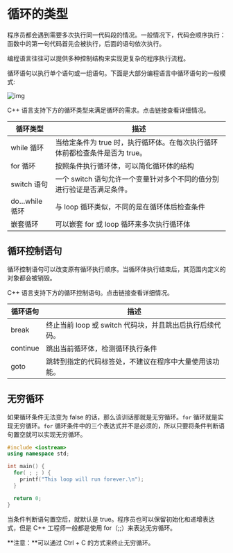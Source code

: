 # 循环的类型

程序员都会遇到需要多次执行同一代码段的情况。一般情况下，代码会顺序执行：函数中的第一句代码首先会被执行，后面的语句依次执行。

编程语言往往可以提供多种控制结构来实现更复杂的程序执行流程。

循环语句以执行单个语句或一组语句。下面是大部分编程语言中循环语句的一般模式:

![img](https://doc.yonyoucloud.com/doc/wiki/project/cplusplus/images/loop_architecture.jpg)

C++ 语言支持下方的循环类型来满足循环的需求。点击链接查看详细情况。

| 循环类型      | 描述                                                         |
| ------------- | ------------------------------------------------------------ |
| while 循环    | 当给定条件为 true 时，执行循环体。在每次执行循环体前都检查条件是否为 true。 |
| for 循环      | 按照条件执行循环体，可以简化循环体的结构                     |
| switch 语句   | 一个 switch 语句允许一个变量针对多个不同的值分别进行验证是否满足条件。 |
| do…while 循环 | 与 loop 循环类似，不同的是在循环体后检查条件                 |
| 嵌套循环      | 可以嵌套 for 或 loop 循环来多次执行循环体                    |

## 循环控制语句

循环控制语句可以改变原有循环执行顺序。当循环体执行结束后，其范围内定义的对象都会被销毁。

C++ 语言支持下方的循环控制语句。点击链接查看详细情况。

| 循环语句 | 描述                                                     |
| -------- | -------------------------------------------------------- |
| break    | 终止当前 loop 或 switch 代码块，并且跳出后执行后续代码。 |
| continue | 跳出当前循环体，检测循环执行条件                         |
| goto     | 跳转到指定的代码标签处，不建议在程序中大量使用该功能。   |

## 无穷循环

如果循环条件无法变为 false 的话，那么该训话那就是无穷循环。`for` 循环就是实现无穷循环。`for` 循环条件中的三个表达式并不是必须的，所以只要将条件判断语句置空就可以实现无穷循环。

```c++
#include <iostream>
using namespace std;

int main() {
  for( ; ; ) {
    printf("This loop will run forever.\n");
  }

  return 0;
}
```

当条件判断语句置空后，就默认是 true。程序员也可以保留初始化和递增表达式，但是 C++ 工程师一般都是使用 for（;;）来表达无穷循环。

**注意：**可以通过 Ctrl + C 的方式来终止无穷循环。